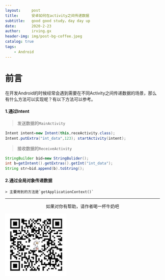 ```yaml
---
layout:     post
title:      安卓如何在activity之间传递数据
subtitle:   good good study，day day up
date:       2020-2-23
author:     irving.gx
header-img: img/post-bg-coffee.jpeg
catalog: true
tags:
    - Android
---
```



# 前言
在开发Android的时候经常会遇到需要在不同Activity之间传递数据的场景，那么有什么方法可以实现呢？有以下方法可以参考。


#### 1.通过Intent

   > 发送数据的`MainActivity`
   ```java
   Intent intent=new Intent(this,receActivity.class); 
   Intent.putExtra("int_data",123); startActivity(intent);
   ```
   > 接收数据的`ReceiveActivity`
   ```java
   StringBuilder bid=new StringBulider(); 
   int b=getIntent().getExtras().getInt("int_data"); 
   String str=bid.append(b).toString();
   ```
   
#### 2.通过全局对象传递数据
    > 主要用到的方法是`getApplicationContext()`
 
  
  - - -
  <p align="center">如果对你有帮助，请作者喝一杯牛奶吧</p>
     
 ![image](https://raw.githubusercontent.com/GuoXinsayhello/GuoXinsayhello.github.io/master/img/wepay.jpg)
 
 


 
 
 
 
 
 
 
 
 
 
 
 
 
 
 
 
 
 
 
 
 
 
 
  



        
  
  
  


 
 





